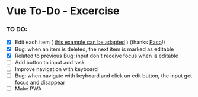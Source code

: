 # Vue To-Do - Excercise

### TO DO:

- [x] Edit each item ( [this example can be adapted](https://jsfiddle.net/mnahara/ypmmkapn/) ) (thanks [Paco](https://github.com/pacosegovia)!)
- [x] Bug: when an item is deleted, the next item is marked as editable
- [x] Related to previous Bug: input don't receive focus when is editable
- [ ] Add button to input add task
- [ ] Improve navigation with keyboard
- [ ] Bug: when navigate with keyboard and click un edit button, the input get focus and disappear
- [ ] Make PWA